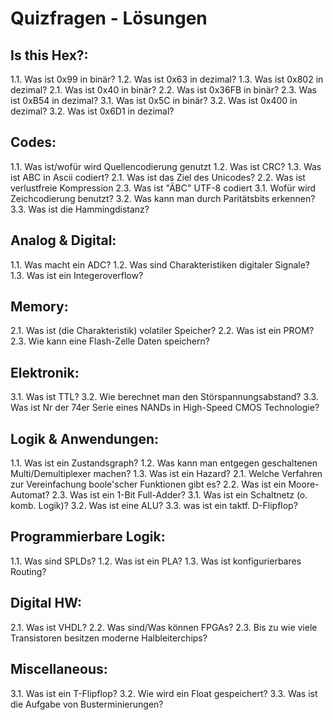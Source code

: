 # Quizfragen - Lösungen
## Is this Hex?:
  1.1. Was ist 0x99 in binär?
  1.2. Was ist 0x63 in dezimal?
  1.3. Was ist 0x802 in dezimal?
  2.1. Was ist 0x40 in binär?
  2.2. Was ist 0x36FB in binär?
  2.3. Was ist 0xB54 in dezimal?
  3.1. Was ist 0x5C in binär?
  3.2. Was ist 0x400 in dezimal?
  3.2. Was ist 0x6D1 in dezimal?

## Codes:
  1.1. Was ist/wofür wird Quellencodierung genutzt
  1.2. Was ist CRC?
  1.3. Was ist ABC in Ascii codiert?
  2.1. Was ist das Ziel des Unicodes?
  2.2. Was ist verlustfreie Kompression
  2.3. Was ist "ÄBC" UTF-8 codiert
  3.1. Wofür wird Zeichcodierung benutzt?
  3.2. Was kann man durch Paritätsbits erkennen?
  3.3. Was ist die Hammingdistanz?

## Analog & Digital:
  1.1. Was macht ein ADC?
  1.2. Was sind Charakteristiken digitaler Signale?
  1.3. Was ist ein Integeroverflow?

## Memory:
  2.1. Was ist (die Charakteristik) volatiler Speicher?
  2.2. Was ist ein PROM?
  2.3. Wie kann eine Flash-Zelle Daten speichern?

## Elektronik:
  3.1. Was ist TTL?
  3.2. Wie berechnet man den Störspannungsabstand?
  3.3. Was ist Nr der 74er Serie eines NANDs in High-Speed CMOS Technologie?

## Logik & Anwendungen:
  1.1. Was ist ein Zustandsgraph?
  1.2. Was kann man entgegen geschaltenen Multi/Demultiplexer machen?
  1.3. Was ist ein Hazard?
  2.1. Welche Verfahren zur Vereinfachung boole'scher Funktionen gibt es?
  2.2. Was ist ein Moore-Automat?
  2.3. Was ist ein 1-Bit Full-Adder?
  3.1. Was ist ein Schaltnetz (o. komb. Logik)?
  3.2. Was ist eine ALU?
  3.3. was ist ein taktf. D-Flipflop?

## Programmierbare Logik:
  1.1. Was sind SPLDs?
  1.2. Was ist ein PLA?
  1.3. Was ist konfigurierbares Routing?

## Digital HW:
  2.1. Was ist VHDL?
  2.2. Was sind/Was können FPGAs?
  2.3. Bis zu wie viele Transistoren besitzen moderne Halbleiterchips?

## Miscellaneous:
  3.1. Was ist ein T-Flipflop?
  3.2. Wie wird ein Float gespeichert?
  3.3. Was ist die Aufgabe von Busterminierungen?